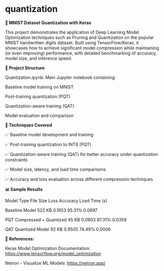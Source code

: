 # quantization 
**🧠 MNIST Dataset Quantization with Keras**

This project demonstrates the application of Deep Learning Model Optimization techniques such as Pruning and Quantization on the popular MNIST handwritten digits dataset. Built using TensorFlow/Keras, it showcases how to achieve significant model compression while maintaining (or even improving) performance, with detailed benchmarking of accuracy, model size, and inference speed.

**📁 Project Structure**


Quantization.ipynb: Main Jupyter notebook containing:

Baseline model training on MNIST

Post-training quantization (PQT)

Quantization-aware training (QAT)

Model evaluation and comparison

**🚀 Techniques Covered**

✅ Baseline model development and training

✅ Post-training quantization to INT8 (PQT)

✅ Quantization-aware training (QAT) for better accuracy under quantization constraints

✅ Model size, latency, and load time comparisons

✅ Accuracy and loss evaluation across different compression techniques

**📊 Sample Results**

Model Type	File Size	Loss	Accuracy	Load Time (s)

Baseline Model	522 KB	0.1653	95.31%	0.0897

PQT Compressed + Quantized	45 KB	0.0903	97.31%	0.0359

QAT Quantized Model	92 KB	0.9505	74.49%	0.0006

**🔗 References:**

Keras Model Optimization Documentation:  https://www.tensorflow.org/model_optimization

Netron - Visualize ML Models :https://netron.app/
